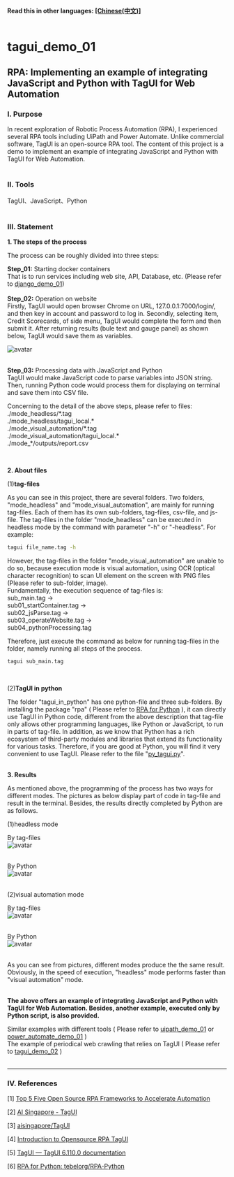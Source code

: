 #### __Read this in other languages:__ [[Chinese(中文)]](README_CHT.md)<br><br>

# **tagui_demo_01**

## **RPA: Implementing an example of integrating JavaScript and Python with TagUI for Web Automation**

### **Ⅰ. Purpose** 
In recent exploration of Robotic Process Automation (RPA), I experienced several RPA tools including UiPath and Power Automate. Unlike commercial software, TagUI is an open-source RPA tool. The content of this project is a demo to implement an example of integrating JavaScript and Python with TagUI for Web Automation.<br><br>

### **Ⅱ. Tools**
TagUI、JavaScript、Python<br><br>

### **Ⅲ. Statement**

__1. The steps of the process__ <br>

The process can be roughly divided into three steps:<br>

__Step_01:__ Starting docker containers<br>
That is to run services including web site, API, Database, etc. (Please refer to [django_demo_01](<https://github.com/qinglian1105>))<br><br>
__Step_02:__ Operation on website <br>
Firstly, TagUI would open browser Chrome on URL, 127.0.0.1:7000/login/, and then key in account and password to log in. Secondly, selecting item, Credit Scorecards, of side menu, TagUI would complete the form and then submit it. After returning results (bule text and gauge panel) as shown below, TagUI would save them as variables.<br>

![avatar](./README_png/png_scorecards.png)
<br><br>

__Step_03:__ Processing data with JavaScript and Python<br>
TagUI would make JavaScript code to parse variables into JSON string. Then, running Python code would process them for displaying on terminal and save them into CSV file.<br> 

Concerning to the detail of the above steps, please refer to files: <br>
\./mode_headless/\*.tag <br> 
\./mode_headless/tagui_local.* <br> 
\./mode_visual_automation/\*.tag <br>
\./mode_visual_automation/tagui_local.* <br>
\./mode_\*/outputs/report.csv<br>
 
<br> 

__2. About files__ <br>

(1)__tag-files__ <br>

As you can see in this project, there are several folders. Two folders, "mode_headless" and "mode_visual_automation", are mainly for running tag-files. Each of them has its own
sub-folders, tag-files, csv-file, and js-file. 
The tag-files in the folder "mode_headless" can be executed in headless mode by the command with parameter "-h" or "-headless". For example:

```bash
tagui file_name.tag -h
```

However, the tag-files in the folder "mode_visual_automation" are unable to do so, because execution mode is visual automation, using OCR (optical character recognition) to scan UI element on the screen with PNG files (Please refer to sub-folder, image).<br>
Fundamentally, the execution sequence of tag-files is: <br>
sub_main.tag →<br>
sub01_startContainer.tag →<br>
sub02_jsParse.tag →<br>
sub03_operateWebsite.tag →<br>
sub04_pythonProcessing.tag <br>

Therefore, just execute the command as below for running tag-files in the folder, namely running all steps of the process.<br>
```bash
tagui sub_main.tag
```
<br>


(2)__TagUI in python__ <br>

The folder "tagui_in_python" has one python-file and three sub-folders. By installing the package "rpa" ( Please refer to [RPA for Python](<https://pypi.org/project/rpa/>) ), it can directly use TagUI in Python code, different from the above description that tag-file only allows other programming languages, like Python or JavaScript, to run in parts of tag-file. In addition, as we know that Python has a rich ecosystem of third-party modules and libraries that extend its functionality for various tasks. Therefore, if you are good at Python, you will find it very convenient to use TagUI. Please refer to the file "[py_tagui.py](./tagui_in_python/py_tagui.py)".
<br><br> 

__3. Results__ <br>

As mentioned above, the programming of the process has two ways for different modes. The pictures as below display part of code in tag-file and result in the terminal. Besides, the results directly completed by Python are as follows.<br>

(1)headless mode<br>

By tag-files<br>
![avatar](./README_png/png_result_headless.png)<br><br>

By Python<br>
![avatar](./README_png/py_res_headless.png)<br><br>

(2)visual automation mode<br>

By tag-files<br>
![avatar](./README_png/png_result_va.png)<br><br>

By Python<br>
![avatar](./README_png/py_res_va.png)<br><br>

As you can see from pictures, different modes produce the the same result. Obviously, in the speed of execution, "headless" mode performs faster than "visual automation" mode.<br><br>

__The above offers an example of integrating JavaScript and Python with TagUI for Web Automation. Besides, another example, executed only by Python script, is also provided.__ <br>


Similar examples with different tools ( Please refer to [uipath_demo_01](<https://github.com/qinglian1105/uipath_demo_01>)  or  [power_automate_demo_01](<https://github.com/qinglian1105/power_automate_demo_01>) ) <br>
The example of periodical web crawling that relies on TagUI ( Please refer to [tagui_demo_02](<https://github.com/qinglian1105/tagui_demo_02>) )
<br><br>

---

### **Ⅳ. References**

[1] [Top 5 Five Open Source RPA Frameworks to Accelerate Automation](<https://www.simplilearn.com/top-open-source-rpa-frameworks-to-accelerate-automation-article>)

[2] [AI Singapore - TagUI](<https://aisingapore.org/aiproducts/tagui/>)

[3] [aisingapore/TagUI](<https://github.com/aisingapore/TagUI>)

[4] [Introduction to Opensource RPA TagUI](<https://www.youtube.com/watch?v=1JRuSZNBBUk&list=PL2gs9_mNDDvZSCPsJu4APZR6AaDzUY7R6>)

[5] [TagUI — TagUI 6.110.0 documentation](<https://tagui.readthedocs.io/en/latest/>)

[6] [RPA for Python: tebelorg/RPA-Python](<https://github.com/tebelorg/RPA-Python>)